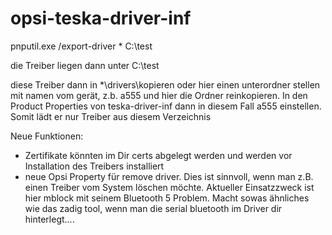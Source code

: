 # opsi-teska-driver-inf

pnputil.exe /export-driver * C:\test

die Treiber liegen dann unter C:\test


diese Treiber dann in *\drivers\kopieren oder hier einen unterordner stellen mit namen vom gerät, z.b. a555 und hier die Ordner reinkopieren. In den Product Properties von teska-driver-inf dann in diesem Fall a555 einstellen. Somit lädt er nur Treiber aus diesem Verzeichnis

Neue Funktionen:
* Zertifikate könnten im Dir certs abgelegt werden und werden vor Installation des Treibers installiert
* neue Opsi Property für remove driver. Dies ist sinnvoll, wenn man z.B. einen Treiber vom System löschen möchte. Aktueller Einsatzzweck ist hier mblock mit seinem Bluetooth 5 Problem. Macht sowas ähnliches wie das zadig tool, wenn man die serial bluetooth im Driver dir hinterlegt....

